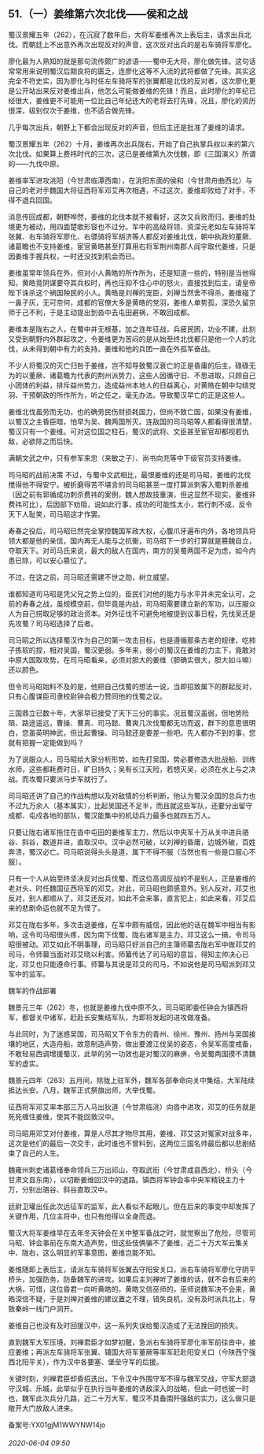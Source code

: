 ## 51.（一）姜维第六次北伐——侯和之战
蜀汉景耀五年（262），在沉寂了数年后，大将军姜维再次上表后主，请求出兵北伐。而朝廷上不出意外再次出现反对的声音，这次反对出兵的是右车骑将军廖化。



廖化最为人熟知的就是那句流传颇广的谚语——蜀中无大将，廖化做先锋。这句话常常用来说明蜀汉后期良将的匮乏，连廖化这等不入流的武将都做了先锋。其实这完全不符史实，因为廖化与时任左车骑将军的张翼都是北伐的反对者，这次廖化更是公开站出来反对姜维出兵，他怎么可能做姜维的先锋！而且，此时廖化的年纪已经很大，姜维更不可能用一位比自己年纪还大的老将去打先锋，况且，廖化的资历很深，级别仅次于姜维，也不适合做先锋。



几乎每次出兵，朝野上下都会出现反对的声音，但后主还是批准了姜维的请求。



蜀汉景耀五年（262）十月，姜维再次出兵陇右，开始了自己执掌兵权以来的第六次北伐。如果算上费祎时代的三次，这已是姜维第九次伐魏，即《三国演义》所谓的——九伐中原。



姜维率军进攻洮阳（今甘肃临潭西南），在洮阳东面的侯和（今甘肃舟曲西北）与自己的老对手魏国大将征西将军邓艾再次相遇，不过这次，姜维却败给了对手，不得不退兵回国。



消息传回成都，朝野哗然，姜维的北伐本就不被看好，这次又兵败而归，姜维的处境更为被动，用四面楚歌形容也不过分。军中的高级将领、资深元老如左车骑将军张翼、右车骑将军廖化、右骠骑将军胡济等人都反对姜维北伐，朝中执政的董厥、诸葛瞻也不支持姜维，宦官黄皓甚至打算用右将军荆州南郡人阎宇取代姜维，只是因姜维手握兵权，一时还没找到机会而已。



姜维虽常年领兵在外，但对小人黄皓的所作所为，还是知道一些的，特别是当他得知，黄皓竟阴谋要夺其兵权时，再也压抑不住心中的怒火，直接找到后主，请皇帝陛下诛杀这个祸国殃民的小人。黄皓是刘禅的宠臣，刘禅当然舍不得杀，姜维碰了一鼻子灰，无可奈何，成都的官僚大多是黄皓的党羽，姜维人单势孤，深恐久留京师于己不利，于是主动提出到沓中去屯田避祸，不敢回成都。



姜维本是陇右之人，在蜀中并无根基，加之连年征战，兵疲民困，功业不建，此刻又受到朝野内外群起攻之，令姜维更为苦闷的是从始至终北伐都只是他一个人的北伐，从未得到朝中有力的支持。姜维和他的兵团一直在外孤军奋战。



不少人将蜀汉的灭亡归咎于姜维，岂不知导致蜀汉衰亡的正是昏庸的后主，碌碌无为的以董厥、诸葛瞻为代表的荆州派势力，这些人因循守旧、不思进取，只顾自己小团体的利益，排斥益州势力，造成益州本地人的日益离心，对黄皓在朝中勾结党羽、干预朝政的所作所为，听之任之，毫无办法。导致蜀汉早亡的正是这些人。



姜维北伐虽劳而无功，也的确劳民伤财损耗国力，但尚不致亡国，如果没有姜维，以蜀汉之主昏臣暗，怕早为吴、魏两国所灭。连敌国的司马昭等人都看得很清楚，蜀汉只有一个姜维。可对这位国之柱石，蜀汉的武将、文臣甚至宦官却都视若仇敌，必欲除之而后快。



满朝文武之中，只有参军来忠（来敏之子）、尚书向充等中下级官员支持姜维。



司马昭的战前决策
 不过，与蜀中文武相比，最恨姜维的还是司马昭，姜维的北伐搅得他不得安宁。被折磨得苦不堪言的司马昭甚至一度打算派刺客入蜀刺杀姜维（因之前有郭循成功刺杀费祎的案例，魏人想故技重演，但这显然不现实，姜维非费祎可比），后因部下劝阻，说如此行事，成功的可能性太小，若行刺不成，反令天下人耻笑，司马昭这才作罢。



寿春之役后，司马昭已然完全掌控魏国军政大权，心腹爪牙遍布内外，各地领兵将领大都是他的亲信，国内再无人能与之抗衡，司马昭下一步的打算就是篡魏自立，夺取天下。对司马氏来说，最大的敌人在国内，南方的吴蜀两国不足为虑，如今内患已除，可以安心篡位了。



不过，在这之前，司马昭还需建不世之勋，树立威望。



谁都知道司马昭是凭父兄之势上位的，臣民们对他的能力与水平并未完全认可，之前的寿春之战，虽规模空前，但毕竟是内战，司马昭需要建立新的军功，以压服众人为自己捞取足够的政治资本。对外征伐不可避免地被提到议事日程，先伐吴还是先攻蜀？司马昭选择了后者。



司马昭之所以选择蜀汉作为自己的第一攻击目标，也是遵循那条古老的规律，吃柿子拣软的捏，相对吴国，蜀汉更弱。多年来，弱小的蜀汉在姜维的力主下，竟敢对中原大国取攻势，在司马昭看来，必须对胆大的姜维（胆确实很大，胆大如斗嘛）还以颜色。



但令司马昭始料不及的是，他把自己伐蜀的想法一说，当即招致属下的群起反对，只有心腹谋臣司隶校尉钟会极力赞同他的伐蜀之议。



三国鼎立已数十年，大家早已接受了天下三分的事实。况且蜀汉虽弱，但地势险阻、路途遥远，曹操、曹真、司马懿、曹爽几次伐蜀都无功而返，群下的意思很明白，您虽英明神武，但比起曹操、司马懿还是要差一些吧。先人都办不到的事，您就有把握一定能做到吗？



为了说服众人，司马昭给大家分析形势，如先打吴国，势必要修造大批战船、训练水师，这些都耗费时日，旷日持久；吴有长江天险，若想灭吴，必须在水上与之决战。而攻蜀只要派马步军就行了。



司马昭还讲了自己的作战构想以及对敌情的分析判断，他认为蜀汉全国的总兵力也不过九万余人（基本属实），比起吴国还不足半，而且就这些军队，还要分出留守成都、屯戍各地的部队，蜀汉能集中的机动兵力最多也就四五万人。



只要让陇右诸军拖住在沓中屯田的姜维军主力，然后以中央军十万从关中进兵骆谷、斜谷，数道并进，直取汉中。汉中必然可破，以刘禅的昏庸，边城外破，百姓奔溃，蜀汉必亡。司马昭说得头头是道，属下不得不服（当然也有一些是口服心不服）。



只有一个人从始至终坚决反对出兵伐蜀，而这位高调反战的不是别人，正是姜维的老对头、时任魏国征西将军的邓艾。对此，司马昭也颇感意外。别人反对，邓艾也反对，别人都顺从了，邓艾还反对，如此不会来事，直言犯上，如此来看，邓艾后来的悲剧命运也就不足为怪了。



邓艾在陇右多年，多次击退姜维，在军中颇有威信，因此他的话在魏军中相当有影响，这令司马昭很头疼，因为南下伐蜀，陇右诸军是主力，邓艾这么一搞，令司马昭很被动。邓艾如此不明事理，司马昭只好派自己的主簿师纂去陇右军中做邓艾的司马，令师纂当面对邓艾晓以利害。师纂传达了司马昭的意旨，得知主帅决心已定，邓艾也只能遵命行事。师纂与其说是邓艾的司马，不如说他是司马昭派到邓艾军中的监军。



魏军的作战部署



魏景元三年（262）冬，也就是姜维九伐中原不久，司马昭即委任钟会为镇西将军，都督关中诸军，赶赴长安集结军队，为即将发起的进攻做准备。



与此同时，为了迷惑吴国，司马昭又下令东方的青州、徐州、豫州、扬州与吴国接壤的地区，大造舟船，故意制造声势，做出要渡江伐吴的姿态，令吴军高度戒备，不敢轻易西调增援蜀汉，此举的另一功效也是对蜀汉的麻痹，令吴蜀两国摸不清魏军的虚实。



魏景元四年（263）五月间，除陇上驻军外，魏军各部奉命向关中集结，大军陆续抵达长安。八月，魏军正式祭旗出师，大举伐蜀。



征西将军邓艾率本部三万人马出狄道（今甘肃临洮）向沓中进攻，邓艾的任务就是死死缠住姜维，使其不能回救汉中。



司马昭用邓艾对付姜维，算是人尽其才物尽其用，姜维、邓艾这对冤家对战多年，这次是他们的最后一次交手，此时谁也不曾料到，这两位三国名帅最后都以悲剧结束了自己的人生。



魏雍州刺史诸葛绪奉命领兵三万出祁山，夺取武街（今甘肃成县西北）、桥头（今甘肃文县东南），以切断姜维回汉中的退路。镇西将军钟会率中央军精锐主力十万，分别出骆谷、斜谷直取汉中。



廷尉卫瓘出任此次远征军的监军，此人看似不起眼儿，但在后来的事变中却发挥了关键作用，几位主将中，也只有他得以全身而退。



蜀汉大将军姜维早在去年冬天钟会在关中整军备战之时，就觉察出了危险，尽管司马昭、钟会事前在东南大造声势，但这些伎俩骗不了姜维，近二十万大军云集关中、陇右，这么明显的军事意图，姜维岂能不知。



姜维随即上表后主，请派左车骑将军张翼去守阳安关口，派右车骑将军廖化守阴平桥头，加强防务，防备魏军的进攻。如果后主刘禅听了姜维的话，就不会有后来的大祸，可惜，这位昏君一向听黄皓的，黄皓又信巫师的，巫师说魏军决不会来，黄皓深信不疑，于是刘禅对姜维的建议置之不理，错失良机，没有及时派兵北上，导致秦岭一线门户洞开。



姜维自己也没有及时回援汉中，这一系列失误给蜀汉造成了无法挽回的损失。



直到魏军大军压境，刘禅君臣才如梦初醒，急派右车骑将军廖化率军前往沓中，接应姜维；再派左车骑将军张翼、辅国大将军董厥等率军赶赴阳安关口（今陕西宁强西北阳平关），作为汉中各要塞、堡垒守军的后援。



关键时刻，刘禅君臣却昏招迭出，下令汉中外围守军不得与魏军交战，守军大部退守汉城、乐城，此举似乎在执行当年姜维的诱敌深入的战略，但此一时也彼一时也，魏军此次兵分几路，近二十万大军，蜀汉不具备围歼强敌的实力，这么做只是敞开大门放敌人进来。



备案号:YX01gjM1WWYNW14jo


###### 2020-06-04 09:50
